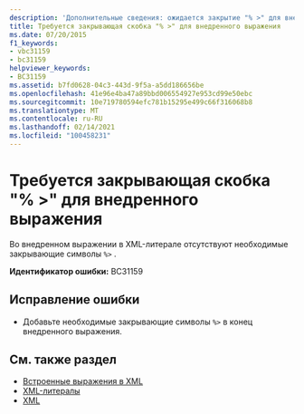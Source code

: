 ```yaml
---
description: 'Дополнительные сведения: ожидается закрытие "% >" для внедренного выражения'
title: Требуется закрывающая скобка "% >" для внедренного выражения
ms.date: 07/20/2015
f1_keywords:
- vbc31159
- bc31159
helpviewer_keywords:
- BC31159
ms.assetid: b7fd0628-04c3-443d-9f5a-a5dd186656be
ms.openlocfilehash: 41e96e4ba47a89bbd006554927e953cd99e50ebc
ms.sourcegitcommit: 10e719780594efc781b15295e499c66f316068b8
ms.translationtype: MT
ms.contentlocale: ru-RU
ms.lasthandoff: 02/14/2021
ms.locfileid: "100458231"
---
```

# <a name="expected-closing--for-embedded-expression"></a>Требуется закрывающая скобка "% >" для внедренного выражения

Во внедренном выражении в XML-литерале отсутствуют необходимые закрывающие символы `%>` .  
  
 **Идентификатор ошибки:** BC31159  
  
## <a name="to-correct-this-error"></a>Исправление ошибки  
  
- Добавьте необходимые закрывающие символы `%>` в конец внедренного выражения.  
  
## <a name="see-also"></a>См. также раздел

- [Встроенные выражения в XML](../programming-guide/language-features/xml/embedded-expressions-in-xml.md)
- [XML-литералы](../language-reference/xml-literals/index.md)
- [XML](../programming-guide/language-features/xml/index.md)
